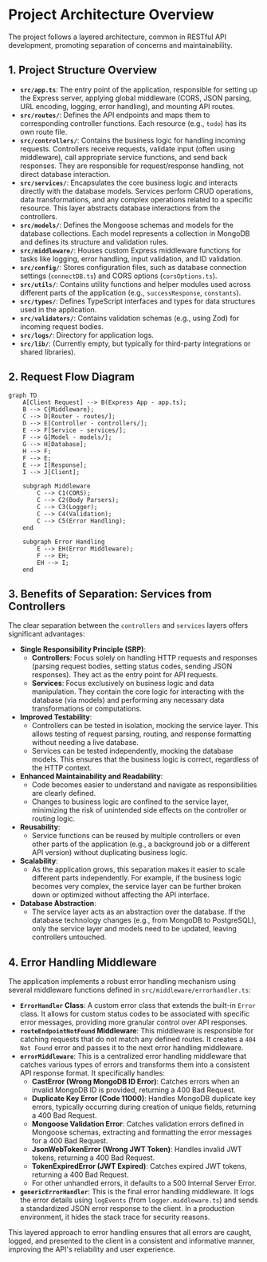 # Project Architecture Overview

The project follows a layered architecture, common in RESTful API development, promoting separation of concerns and maintainability.

## 1. Project Structure Overview

- **`src/app.ts`**: The entry point of the application, responsible for setting up the Express server, applying global middleware (CORS, JSON parsing, URL encoding, logging, error handling), and mounting API routes.
- **`src/routes/`**: Defines the API endpoints and maps them to corresponding controller functions. Each resource (e.g., `todo`) has its own route file.
- **`src/controllers/`**: Contains the business logic for handling incoming requests. Controllers receive requests, validate input (often using middleware), call appropriate service functions, and send back responses. They are responsible for request/response handling, not direct database interaction.
- **`src/services/`**: Encapsulates the core business logic and interacts directly with the database models. Services perform CRUD operations, data transformations, and any complex operations related to a specific resource. This layer abstracts database interactions from the controllers.
- **`src/models/`**: Defines the Mongoose schemas and models for the database collections. Each model represents a collection in MongoDB and defines its structure and validation rules.
- **`src/middleware/`**: Houses custom Express middleware functions for tasks like logging, error handling, input validation, and ID validation.
- **`src/config/`**: Stores configuration files, such as database connection settings (`connectDB.ts`) and CORS options (`corsOptions.ts`).
- **`src/utils/`**: Contains utility functions and helper modules used across different parts of the application (e.g., `successResponse`, `constants`).
- **`src/types/`**: Defines TypeScript interfaces and types for data structures used in the application.
- **`src/validators/`**: Contains validation schemas (e.g., using Zod) for incoming request bodies.
- **`src/logs/`**: Directory for application logs.
- **`src/lib/`**: (Currently empty, but typically for third-party integrations or shared libraries).

## 2. Request Flow Diagram

```mermaid
graph TD
    A[Client Request] --> B(Express App - app.ts);
    B --> C{Middleware};
    C --> D[Router - routes/];
    D --> E[Controller - controllers/];
    E --> F[Service - services/];
    F --> G[Model - models/];
    G --> H[Database];
    H --> F;
    F --> E;
    E --> I[Response];
    I --> J[Client];

    subgraph Middleware
        C --> C1(CORS);
        C --> C2(Body Parsers);
        C --> C3(Logger);
        C --> C4(Validation);
        C --> C5(Error Handling);
    end

    subgraph Error Handling
        E --> EH(Error Middleware);
        F --> EH;
        EH --> I;
    end
```

## 3. Benefits of Separation: Services from Controllers

The clear separation between the `controllers` and `services` layers offers significant advantages:

- **Single Responsibility Principle (SRP)**:
  - **Controllers**: Focus solely on handling HTTP requests and responses (parsing request bodies, setting status codes, sending JSON responses). They act as the entry point for API requests.
  - **Services**: Focus exclusively on business logic and data manipulation. They contain the core logic for interacting with the database (via models) and performing any necessary data transformations or computations.
- **Improved Testability**:
  - Controllers can be tested in isolation, mocking the service layer. This allows testing of request parsing, routing, and response formatting without needing a live database.
  - Services can be tested independently, mocking the database models. This ensures that the business logic is correct, regardless of the HTTP context.
- **Enhanced Maintainability and Readability**:
  - Code becomes easier to understand and navigate as responsibilities are clearly defined.
  - Changes to business logic are confined to the service layer, minimizing the risk of unintended side effects on the controller or routing logic.
- **Reusability**:
  - Service functions can be reused by multiple controllers or even other parts of the application (e.g., a background job or a different API version) without duplicating business logic.
- **Scalability**:
  - As the application grows, this separation makes it easier to scale different parts independently. For example, if the business logic becomes very complex, the service layer can be further broken down or optimized without affecting the API interface.
- **Database Abstraction**:
  - The service layer acts as an abstraction over the database. If the database technology changes (e.g., from MongoDB to PostgreSQL), only the service layer and models need to be updated, leaving controllers untouched.

## 4. Error Handling Middleware

The application implements a robust error handling mechanism using several middleware functions defined in `src/middleware/errorhandler.ts`:

- **`ErrorHandler` Class**: A custom error class that extends the built-in `Error` class. It allows for custom status codes to be associated with specific error messages, providing more granular control over API responses.
- **`routeEndpointNotFound` Middleware**: This middleware is responsible for catching requests that do not match any defined routes. It creates a `404 Not Found` error and passes it to the next error handling middleware.
- **`errorMiddleware`**: This is a centralized error handling middleware that catches various types of errors and transforms them into a consistent API response format. It specifically handles:
  - **CastError (Wrong MongoDB ID Error)**: Catches errors when an invalid MongoDB ID is provided, returning a 400 Bad Request.
  - **Duplicate Key Error (Code 11000)**: Handles MongoDB duplicate key errors, typically occurring during creation of unique fields, returning a 400 Bad Request.
  - **Mongoose Validation Error**: Catches validation errors defined in Mongoose schemas, extracting and formatting the error messages for a 400 Bad Request.
  - **JsonWebTokenError (Wrong JWT Token)**: Handles invalid JWT tokens, returning a 400 Bad Request.
  - **TokenExpiredError (JWT Expired)**: Catches expired JWT tokens, returning a 400 Bad Request.
  - For other unhandled errors, it defaults to a 500 Internal Server Error.
- **`genericErrorHandler`**: This is the final error handling middleware. It logs the error details using `logEvents` (from `logger.middleware.ts`) and sends a standardized JSON error response to the client. In a production environment, it hides the stack trace for security reasons.

This layered approach to error handling ensures that all errors are caught, logged, and presented to the client in a consistent and informative manner, improving the API's reliability and user experience.
